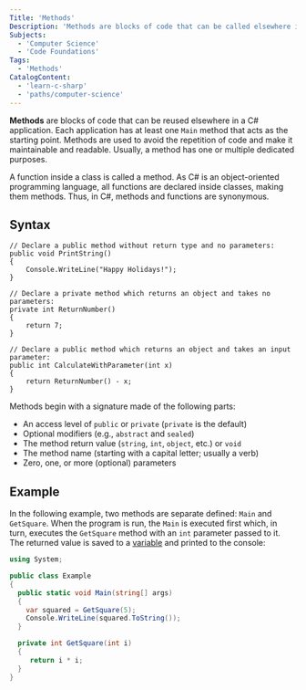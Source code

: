 ```yaml
---
Title: 'Methods' 
Description: 'Methods are blocks of code that can be called elsewhere in the program.'
Subjects: 
  - 'Computer Science'
  - 'Code Foundations'
Tags:
  - 'Methods'
CatalogContent: 
  - 'learn-c-sharp'
  - 'paths/computer-science'
---
```


**Methods** are blocks of code that can be reused elsewhere in a C# application. Each application has at least one `Main` method that acts as the starting point. Methods are used to avoid the repetition of code and make it maintainable and readable. Usually, a method has one or multiple dedicated purposes. 

A function inside a class is called a method. As C# is an object-oriented programming language, all functions are declared inside classes, making them methods. Thus, in C#, methods and functions are synonymous.

## Syntax

```pseudo
// Declare a public method without return type and no parameters:
public void PrintString()
{
	Console.WriteLine("Happy Holidays!");
}

// Declare a private method which returns an object and takes no parameters:
private int ReturnNumber()
{
	return 7;
}

// Declare a public method which returns an object and takes an input parameter:
public int CalculateWithParameter(int x)
{
	return ReturnNumber() - x;
}
```

Methods begin with a signature made of the following parts:
- An access level of `public` or `private` (`private` is the default)
- Optional modifiers (e.g., `abstract` and `sealed`)
- The method return value (`string`, `int`, `object`, etc.) or `void` 
- The method name (starting with a capital letter; usually a verb)
- Zero, one, or more (optional) parameters

## Example

In the following example, two methods are separate defined: `Main` and `GetSquare`. When the program is run, the `Main` is executed first which, in turn, executes the `GetSquare` method with an `int` parameter passed to it. The returned value is saved to a [variable](https://www.codecademy.com/resources/docs/c-sharp/variables) and printed to the console:

```cs
using System;

public class Example
{
  public static void Main(string[] args)
  {
    var squared = GetSquare(5);
    Console.WriteLine(squared.ToString()); 
  }

  private int GetSquare(int i)
  {
     return i * i; 
  }
}
```
